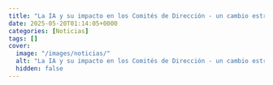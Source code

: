 ```yaml
---
title: "La IA y su impacto en los Comités de Dirección - un cambio estratégico inevitable"
date: 2025-05-20T01:14:05+0000
categories: [Noticias]
tags: []
cover:
  image: "/images/noticias/"
  alt: "La IA y su impacto en los Comités de Dirección - un cambio estratégico inevitable"
  hidden: false
---
```




